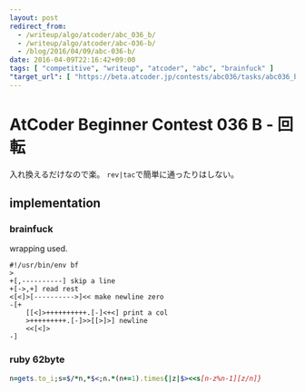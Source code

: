 ```yaml
---
layout: post
redirect_from:
  - /writeup/algo/atcoder/abc_036_b/
  - /writeup/algo/atcoder/abc-036-b/
  - /blog/2016/04/09/abc-036-b/
date: 2016-04-09T22:16:42+09:00
tags: [ "competitive", "writeup", "atcoder", "abc", "brainfuck" ]
"target_url": [ "https://beta.atcoder.jp/contests/abc036/tasks/abc036_b" ]
---
```


# AtCoder Beginner Contest 036 B - 回転

入れ換えるだけなので楽。
`rev|tac`で簡単に通ったりはしない。

## implementation

### brainfuck

wrapping used.

``` brainfuck
#!/usr/bin/env bf
>
+[,----------] skip a line
+[->,+] read rest
<[<]>[---------->]<< make newline zero
-[+
    [[<]>++++++++++.[-]<+<] print a col
    >+++++++++.[-]>>[[>]>] newline
    <<[<]>
-]
```

### ruby 62byte

``` ruby
n=gets.to_i;s=$/*n,*$<;n.*(n+=1).times{|z|$><<s[n-z%n-1][z/n]}
```
